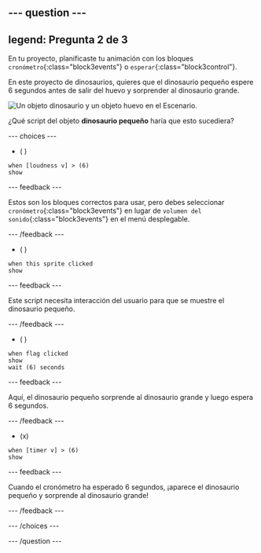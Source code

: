 --- question ---
---
legend: Pregunta 2 de 3
---

En tu proyecto, planificaste tu animación con los bloques `cronómetro`{:class="block3events"} o `esperar`{:class="block3control"}.

En este proyecto de dinosaurios, quieres que el dinosaurio pequeño espere 6 segundos antes de salir del huevo y sorprender al dinosaurio grande.

![Un objeto dinosaurio y un objeto huevo en el Escenario.](images/quiz-q2.png)

¿Qué script del objeto **dinosaurio pequeño** haría que esto sucediera?

--- choices ---

- ( )
```blocks3
when [loudness v] > (6)
show
```

  --- feedback ---

 Estos son los bloques correctos para usar, pero debes seleccionar `cronómetro`{:class="block3events"} en lugar de `volumen del sonido`{:class="block3events"} en el menú desplegable.

  --- /feedback ---

- ( )
```blocks3
when this sprite clicked
show
```

  --- feedback ---

Este script necesita interacción del usuario para que se muestre el dinosaurio pequeño.

  --- /feedback ---

- ( )
```blocks3
when flag clicked
show
wait (6) seconds
```

  --- feedback ---

 Aquí, el dinosaurio pequeño sorprende al dinosaurio grande y luego espera 6 segundos.

  --- /feedback ---

- (x)
```blocks3
when [timer v] > (6)
show
```

  --- feedback ---

 Cuando el cronómetro ha esperado 6 segundos, ¡aparece el dinosaurio pequeño y sorprende al dinosaurio grande!

  --- /feedback ---

--- /choices ---

--- /question ---

